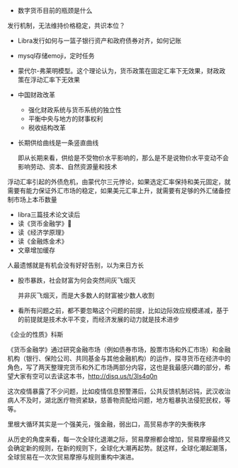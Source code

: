 - 数字货币目前的瓶颈是什么

发行机制，无法维持价格稳定，共识本位？

- Libra发行如何与一篮子银行资产和政府债券对齐，如何记账

- mysql存储emoji，定时任务

- 蒙代尔-弗莱明模型。这个理论认为，货币政策在固定汇率下无效果，财政政策在浮动汇率下无效果

- 中国财政改革
  - 强化财政系统与货币系统的独立性
  - 平衡中央与地方的财事权利
  - 税收结构改革

- 长期供给曲线是一条竖直曲线

  即从长期来看，供给是不受物价水平影响的，那么是不是说物价水平变动不会影响劳动、资本、自然资源量和技术



浮动汇率引起的外债危机，由蒙代尔三元悖论，如果选定汇率保持和美元固定，就需要有能力保证外汇市场的稳定，如果美元汇率上升，就需要有足够的外汇储备控制市场上本币数量







- libra三篇技术论文读后
- 读《货币金融学》🐶
- 读《经济学原理》
- 读《金融炼金术》
- 文章增加缓存

人最遗憾就是有机会没有好好告别，以为来日方长



- 股市暴跌，社会财富为何会突然间灰飞烟灭

  并非灰飞烟灭，而是大多数人的财富被少数人收割

- 看所有问题之前，都不要忽略这个问题的前提，比如边际效应规模递减，基于的前提就是技术水平不变，而经济发展的动力就是技术进步

《企业的性质》科斯



《货币金融学》通过研究金融市场（例如债券市场，股票市场和外汇市场）和金融机构（银行、保险公司、共同基金与其他金融机构）的运作，探寻货币在经济中的角色，写了两天整理完货币和外汇市场两部分内容，这也是我最感兴趣的部分，希望大家有空可以去读这本书，http://disq.us/t/3ls4q0n







这次疫情暴露了不少问题，比如疫情信息预警滞后，公共反馈机制迟钝，武汉收治病人不及时，湖北医疗物资紧缺，慈善物资配给问题，地方粗暴执法侵犯民权，等等。



里根大循环其实是一个强美元，强金融，弱出口，高贸易赤字的失衡秩序



从历史的角度来看，每一次全球化退潮之际，贸易摩擦都会增加，贸易摩擦最终又会确定新的规则，在新的规则下，全球化大潮再起势。就这样，全球化潮起潮落，全球贸易在一次次贸易摩擦与规则重构中演进。
